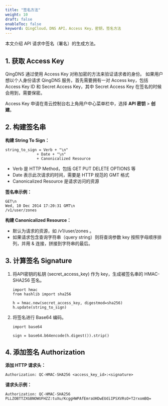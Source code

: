 ```yaml
---
title: "签名方法"
weight: 10
draft: false
enableToc: false
keyword: QingCloud，DNS API，Access Key，密钥，签名方法
---
```


本文介绍 API 请求中签名（署名）的生成方法。

## 1. 获取 Access Key

QingDNS 通过使用 Access Key 对称加密的方法来验证请求者的身份。
如果用户想以个人身份请求 QingDNS 服务，首先需要拥有一对 Access key，包括 Access Key ID 和 Secret Access Key，其中 Secret Access Key 在签名的时候会用到，需要保密。

Access Key 申请在青云控制台右上角用户中心菜单栏中，选择 **API 密钥** > **创建**。

## 2. 构建签名串

**构建 String To Sign：**


    string_to_sign = Verb + "\n"
                  + Date + "\n"
                  + Canonicalized Resource

* Verb 是 HTTP Method，包括 GET PUT DELETE OPTIONS 等
* Date 表示此次请求的时间，需要是 HTTP 规范的 GMT 格式
* Canonicalized Resource 是请求访问的资源

**签名串示例：**


    GET\n
    Wed, 10 Dec 2014 17:20:31 GMT\n
    /v1/user/zones

**构建 Canonicalized Resource：**

 - 默认为请求的资源，如 /v1/user/zones 。
 - 如果请求包含查询字符串（query string）则将查询参数 key 按照字母顺序排列，并用 & 连接，拼接到字符串的最后。

## 3. 计算签名 Signature

1. 将API密钥的私钥 (secret_access_key) 作为 key，生成被签名串的 HMAC-SHA256 签名。

   ```
   import hmac
   from hashlib import sha256
   
   h = hmac.new(secret_access_key, digestmod=sha256)
   h.update(string_to_sign)
   ```

   

2. 将签名进行 Base64 编码。

   ```
   import base64
   
   sign = base64.b64encode(h.digest()).strip()
   ```

## 4. 添加签名 Authorization

**添加 HTTP 请求头：**

    Authorization: QC-HMAC-SHA256 <access_key_id>:<signature>

**请求头示例：**

    Authorization: QC-HMAC-SHA256 PLLZOBTTZXGBNOWUFHZZ:tuXu/KcggHWPAfEmraUHDwEUdiIPSXVRsO+T2rxomBQ=


